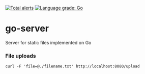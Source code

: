 [![Total alerts](https://img.shields.io/lgtm/alerts/g/esviderskii/go-server.svg?logo=lgtm&logoWidth=18)](https://lgtm.com/projects/g/esviderskii/go-server/alerts/)
[![Language grade: Go](https://img.shields.io/lgtm/grade/go/g/esviderskii/go-server.svg?logo=lgtm&logoWidth=18)](https://lgtm.com/projects/g/esviderskii/go-server/context:go)

# go-server
Server for static files implemented on Go

### File uploads
```
curl -F 'file=@./filename.txt' http://localhost:8080/upload
```
